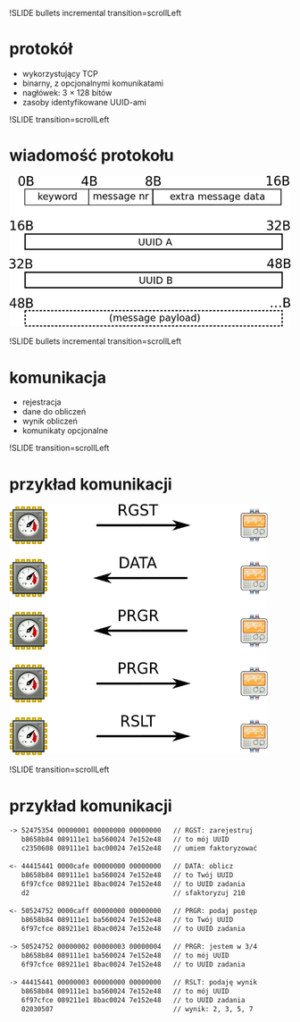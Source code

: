 !SLIDE bullets incremental transition=scrollLeft
# protokół
* wykorzystujący TCP
* binarny, z opcjonalnymi komunikatami
* nagłówek: 3 × 128 bitów
* zasoby identyfikowane UUID-ami

!SLIDE transition=scrollLeft
# wiadomość protokołu
![protocol](protocol.png)

!SLIDE bullets incremental transition=scrollLeft
# komunikacja
* rejestracja
* dane do obliczeń
* wynik obliczeń
* komunikaty opcjonalne

!SLIDE transition=scrollLeft
# przykład komunikacji
![exchange](exchange.png)

!SLIDE transition=scrollLeft
# przykład komunikacji
    -> 52475354 00000001 00000000 00000000   // RGST: zarejestruj
       b8658b84 089111e1 ba560024 7e152e48   // to mój UUID
       c2350608 089111e1 bac00024 7e152e48   // umiem faktoryzować

    <- 44415441 0000cafe 00000000 00000000   // DATA: oblicz
       b8658b84 089111e1 ba560024 7e152e48   // to Twój UUID
       6f97cfce 089211e1 8bac0024 7e152e48   // to UUID zadania
       d2                                    // sfaktoryzuj 210

    <- 50524752 0000caff 00000000 00000000   // PRGR: podaj postęp
       b8658b84 089111e1 ba560024 7e152e48   // to Twój UUID
       6f97cfce 089211e1 8bac0024 7e152e48   // to UUID zadania

    -> 50524752 00000002 00000003 00000004   // PRGR: jestem w 3/4
       b8658b84 089111e1 ba560024 7e152e48   // to mój UUID
       6f97cfce 089211e1 8bac0024 7e152e48   // to UUID zadania

    -> 44415441 00000003 00000000 00000000   // RSLT: podaję wynik
       b8658b84 089111e1 ba560024 7e152e48   // to mój UUID
       6f97cfce 089211e1 8bac0024 7e152e48   // to UUID zadania
       02030507                              // wynik: 2, 3, 5, 7
